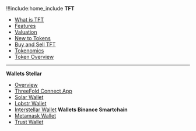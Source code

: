 !!!include:home_include
**TFT**
- [What is TFT](token_what)
- [Features](token_features)
- [Valuation](@grid_valuation)
- [New to Tokens](newtotokens)
- [Buy and Sell TFT](@how_to_buy)
- [Tokenomics](@tokenomics)
- [Token Overview](token_overview)
-----------
**Wallets Stellar**
- [Overview](@threefold_wallets)
- [ThreeFold Connect App](@threefold_connect)
- [Solar Wallet](@solar_wallet)
- [Lobstr Wallet](@lobstr_wallet)
- [Interstellar Wallet](@tft_interstellar)
**Wallets Binance Smartchain**
- [Metamask Wallet](@tft_bsc_metamask)
- [Trust Wallet](@tft_bsc_trustwallet)
